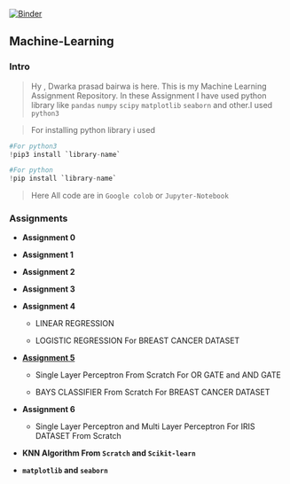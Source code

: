 [![Binder](https://mybinder.org/badge_logo.svg)](https://mybinder.org/v2/gh/dp1706/Machine-Learning/HEAD)

## Machine-Learning


### Intro
       
 >  Hy , Dwarka prasad bairwa is here. This is my Machine Learning Assignment Repository. In these Assignment I have used  python library like `pandas` `numpy` `scipy` `matplotlib` `seaborn` and other.I used `python3`
   
  > For installing python library i used 
  ```python
  #For python3
  !pip3 install `library-name`
  
  #For python
  !pip install `library-name`
  
  ```
> Here All code are in `Google colob` or `Jupyter-Notebook`


### Assignments

   * **Assignment 0**

   * **Assignment 1**

   * **Assignment 2**

   * **Assignment 3**
   
   * **Assignment 4**
   
     * LINEAR REGRESSION
     
     * LOGISTIC REGRESSION For BREAST CANCER DATASET
   
   * [**Assignment 5**](https://nbviewer.jupyter.org/github/dp1706/Machine-Learning/blob/master/Assignment%205/Naive_Bays_Classifier_From_Scratch_method2.ipynb)
   
     * Single Layer Perceptron From Scratch For OR GATE and AND GATE
     
     * BAYS CLASSIFIER From Scratch For BREAST CANCER DATASET
       
   * **Assignment 6**
     
     * Single Layer Perceptron and Multi Layer Perceptron For IRIS DATASET From Scratch
     
   * **KNN Algorithm From `Scratch` and `Scikit-learn`**
       
   * **`matplotlib` and `seaborn`**





